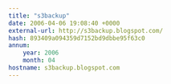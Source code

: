 ```yaml
---
title: "s3backup"
date: 2006-04-06 19:08:40 +0000
external-url: http://s3backup.blogspot.com/
hash: 893409a094359d7152bd9dbbe95f63c0
annum:
    year: 2006
    month: 04
hostname: s3backup.blogspot.com
---
```




